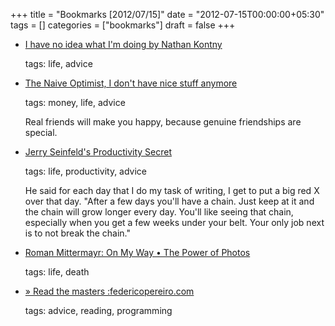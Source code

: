 +++
title = "Bookmarks [2012/07/15]"
date = "2012-07-15T00:00:00+05:30"
tags = []
categories = ["bookmarks"]
draft = false
+++

-   [I have no idea what I'm doing by Nathan Kontny](http://ninjasandrobots.com/you-need-some-experience)

    tags: life, advice

-   [The Naive Optimist, I don't have nice stuff anymore](http://ryanleecarson.tumblr.com/post/21707432562/i-dont-have-nice-stuff-anymore)

    tags: money, life, advice

    Real friends will make you happy, because genuine friendships are special.

-   [Jerry Seinfeld's Productivity Secret](http://lifehacker.com/281626/jerry-seinfelds-productivity-secret)

    tags: life, productivity, advice

    He said for each day that I do my task of writing, I get to put a big red X over that day. "After a few days you'll have a chain. Just keep at it and the chain will grow longer every day. You'll like seeing that chain, especially when you get a few weeks under your belt. Your only job next is to not break the chain."

-   [Roman Mittermayr: On My Way • The Power of Photos](http://mittermayr.tumblr.com/post/26699540226/the-power-of-photos)

    tags: life, death

-   [» Read the masters :federicopereiro.com](http://www.federicopereiro.com/masters/)

    tags: advice, reading, programming
